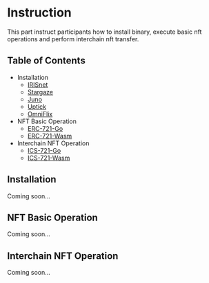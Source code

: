 # Instruction

This part instruct participants how to install binary, execute basic nft operations  and perform interchain nft transfer.

## Table of Contents

- Installation
  - [IRISnet](./installation/irisnet.md)
  - [Stargaze](./installation/stargaze.md)
  - [Juno](./installation/juno.md)
  - [Uptick](./installation/uptick.md)
  - [OmniFlix](./installation/omniflix.md)
- NFT Basic Operation
  - [ERC-721-Go](./erc-721/go.md)
  - [ERC-721-Wasm](./erc-721/wasm.md)
- Interchain NFT Operation
  - [ICS-721-Go](./ics-721/go.md)
  - [ICS-721-Wasm](./ics-721/wasm.md)

## Installation

Coming soon...

## NFT Basic Operation

Coming soon...

## Interchain NFT Operation

Coming soon...
